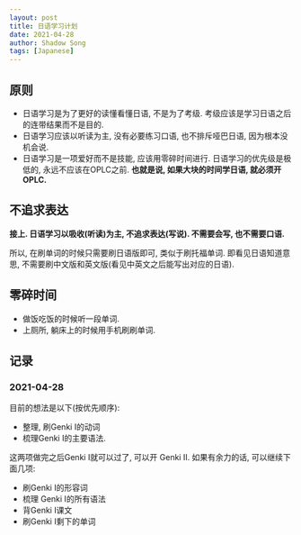 ```yaml
---
layout: post
title: 日语学习计划
date: 2021-04-28
author: Shadow Song
tags: [Japanese]
---
```



## 原则

- 日语学习是为了更好的读懂看懂日语, 不是为了考级. 考级应该是学习日语之后的连带结果而不是目的. 
- 日语学习应该以听读为主, 没有必要练习口语, 也不排斥哑巴日语, 因为根本没机会说. 
- 日语学习是一项爱好而不是技能, 应该用零碎时间进行. 日语学习的优先级是极低的, 永远不应该在OPLC之前. **也就是说, 如果大块的时间学日语, 就必须开OPLC.** 

## 不追求表达

**接上. 日语学习以吸收(听读)为主, 不追求表达(写说). 不需要会写, 也不需要口语.**

所以, 在刷单词的时候只需要刷日语版即可, 类似于刷托福单词. 即看见日语知道意思, 不需要刷中文版和英文版(看见中英文之后能写出对应的日语). 


## 零碎时间

- 做饭吃饭的时候听一段单词. 
- 上厕所, 躺床上的时候用手机刷刷单词. 

## 记录

### 2021-04-28

目前的想法是以下(按优先顺序): 

- 整理, 刷Genki I的动词
- 梳理Genki I的主要语法. 

这两项做完之后Genki I就可以过了, 可以开 Genki II.  如果有余力的话, 可以继续下面几项: 

- 刷Genki I的形容词
- 梳理 Genki I的所有语法
- 背Genki I课文
- 刷Genki I剩下的单词
